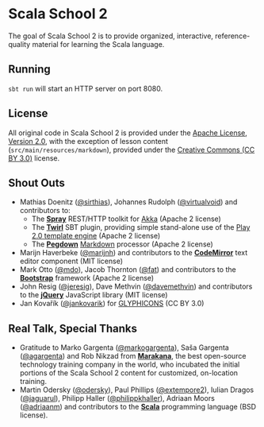 Scala School 2
==============

The goal of Scala School 2 is to provide organized, interactive, reference-quality material for learning the Scala language.

Running
-------

`sbt run` will start an HTTP server on port 8080.

License
-------

All original code in Scala School 2 is provided under the [Apache License, Version 2.0](http://www.apache.org/licenses/LICENSE-2.0.html), with the exception of lesson content (`src/main/resources/markdown`), provided under the [Creative Commons (CC BY 3.0)](http://creativecommons.org/licenses/by/3.0/legalcode) license.

Shout Outs
----------

* Mathias Doenitz ([@sirthias](https://twitter.com/sirthias)), Johannes Rudolph ([@virtualvoid](https://twitter.com/virtualvoid)) and contributors to:
  * The **[Spray](http://spray.io/)** REST/HTTP toolkit for [Akka](http://akka.io/) (Apache 2 license)
  * The **[Twirl](https://github.com/spray/twirl)** SBT plugin, providing simple stand-alone use of the [Play 2.0 template engine](http://www.playframework.com/documentation/2.0/ScalaTemplates) (Apache 2 license)
  * The **[Pegdown](https://github.com/sirthias/pegdown)** [Markdown](http://daringfireball.net/projects/markdown/) processor (Apache 2 license)
* Marijn Haverbeke ([@marijnh](https://twitter.com/marijnjh)) and contributors to the **[CodeMirror](http://codemirror.net/)** text editor component (MIT license)
* Mark Otto ([@mdo](https://twitter.com/mdo)), Jacob Thornton ([@fat](https://twitter.com/fat)) and contributors to the **[Bootstrap](http://twitter.github.io/bootstrap/)** framework (Apache 2 license)
* John Resig ([@jeresig](https://twitter.com/jeresig)), Dave Methvin ([@davemethvin](https://twitter.com/davemethvin)) and contributors to the **[jQuery](http://jquery.com/)** JavaScript library (MIT license)
* Jan Kovařík ([@jankovarik](https://twitter.com/jankovarik)) for [GLYPHICONS](http://glyphicons.com/) (CC BY 3.0)

Real Talk, Special Thanks
-------------------------

* Gratitude to Marko Gargenta ([@markogargenta](https://twitter.com/MarkoGargenta)), Saša Gargenta ([@agargenta](https://twitter.com/agargenta)) and Rob Nikzad from **[Marakana](http://marakana.com/)**, the best open-source technology training company in the world, who incubated the initial portions of the Scala School 2 content for customized, on-location training.
* Martin Odersky ([@odersky](https://twitter.com/odersky)), Paul Phillips ([@extempore2](https://twitter.com/extempore2)), Iulian Dragos ([@jaguarul](https://twitter.com/jaguarul)), Philipp Haller ([@philippkhaller](https://twitter.com/philippkhaller)), Adriaan Moors ([@adriaanm](https://twitter.com/adriaanm)) and contributors to the **[Scala](http://www.scala-lang.org/)** programming language (BSD license).
